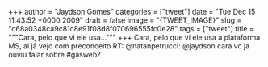 
+++
author = "Jaydson Gomes"
categories = ["tweet"]
date = "Tue Dec 15 11:43:52 +0000 2009"
draft = false
image = "{TWEET_IMAGE}"
slug = "c68a0348ca9c81c8e91f08d8f070696555fc0e28"
tags = ["tweet"]
title = """Cara, pelo que vi ele usa..."""
+++
Cara, pelo que vi ele usa a plataforma MS, ai já vejo com preconceito RT: @natanpetrucci: @jaydson cara vc ja ouviu falar sobre #gasweb?
